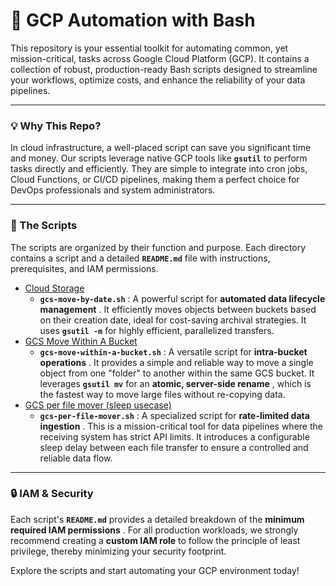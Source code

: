 
# 🚀 **GCP Automation with Bash**

This repository is your essential toolkit for automating common, yet mission-critical, tasks across Google Cloud Platform (GCP). It contains a collection of robust, production-ready Bash scripts designed to streamline your workflows, optimize costs, and enhance the reliability of your data pipelines.

---

### **💡 Why This Repo?**

In cloud infrastructure, a well-placed script can save you significant time and money. Our scripts leverage native GCP tools like **`gsutil`** to perform tasks directly and efficiently. They are simple to integrate into cron jobs, Cloud Functions, or CI/CD pipelines, making them a perfect choice for DevOps professionals and system administrators.

---

### **📁 The Scripts**

The scripts are organized by their function and purpose. Each directory contains a script and a detailed **`README.md`** file with instructions, prerequisites, and IAM permissions.

* [Cloud Storage](https://www.google.com/search?q=https://github.com/your-username/your-repo/tree/main/Google%2520Cloud%2520Platform/Cloud%2520Storage)
  * **`gcs-move-by-date.sh`** : A powerful script for  **automated data lifecycle management** . It efficiently moves objects between buckets based on their creation date, ideal for cost-saving archival strategies. It uses **`gsutil -m`** for highly efficient, parallelized transfers.
* [GCS Move Within A Bucket](https://www.google.com/search?q=https://github.com/your-username/your-repo/tree/main/Google%2520Cloud%2520Platform/GCS%2520Move%2520Within%2520A%2520Bucket)
  * **`gcs-move-within-a-bucket.sh`** : A versatile script for  **intra-bucket operations** . It provides a simple and reliable way to move a single object from one "folder" to another within the same GCS bucket. It leverages **`gsutil mv`** for an  **atomic, server-side rename** , which is the fastest way to move large files without re-copying data.
* [GCS per file mover (sleep usecase)](https://www.google.com/search?q=https://github.com/your-username/your-repo/tree/main/Google%2520Cloud%2520Platform/GCS%2520per%2520file%2520mover%2520(sleep%2520usecase))
  * **`gcs-per-file-mover.sh`** : A specialized script for  **rate-limited data ingestion** . This is a mission-critical tool for data pipelines where the receiving system has strict API limits. It introduces a configurable sleep delay between each file transfer to ensure a controlled and reliable data flow.

---

### **🔒 IAM & Security**

Each script's **`README.md`** provides a detailed breakdown of the  **minimum required IAM permissions** . For all production workloads, we strongly recommend creating a **custom IAM role** to follow the principle of least privilege, thereby minimizing your security footprint.

Explore the scripts and start automating your GCP environment today!
